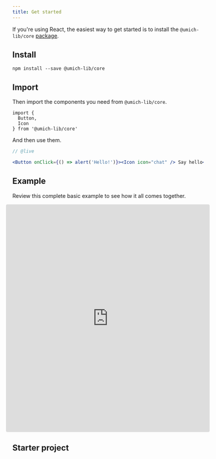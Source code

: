 ```yaml
---
title: Get started
---
```


<lede>If you're using React, the easiest way to get started is to install the `@umich-lib/core` [package](https://www.npmjs.com/package/@umich-lib-ui/core).</lede>

## Install

```
npm install --save @umich-lib/core
```

## Import

Then import the components you need from `@umich-lib/core`.


```
import {
  Button,
  Icon
} from '@umich-lib/core'
```

And then use them.

```jsx
// @live

<Button onClick={() => alert('Hello!')}><Icon icon="chat" /> Say hello</Button>

```

## Example

Review this complete basic example to see how it all comes together.

<iframe src="https://codesandbox.io/embed/q9wq1rmj3q?fontsize=14" style="width: calc(100% + 2rem + 1px); height:600px; border:0; border-radius: 4px; overflow:hidden; margin: 0 calc(-1rem + -1px);" sandbox="allow-modals allow-forms allow-popups allow-scripts allow-same-origin"></iframe>

## Starter project
